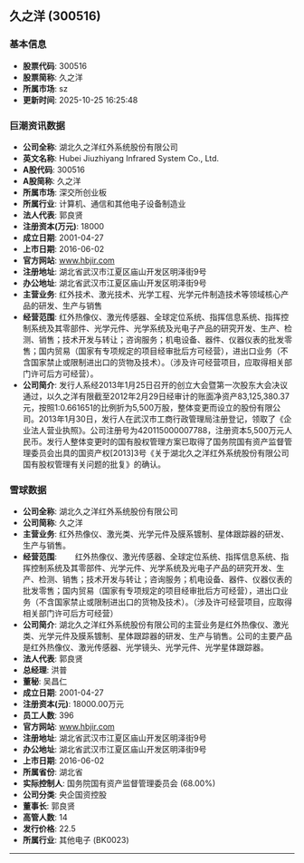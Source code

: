 ## 久之洋 (300516)

### 基本信息

- **股票代码**: 300516
- **股票简称**: 久之洋
- **所属市场**: sz
- **更新时间**: 2025-10-25 16:25:48

### 巨潮资讯数据

- **公司全称**: 湖北久之洋红外系统股份有限公司
- **英文名称**: Hubei Jiuzhiyang Infrared System Co., Ltd.
- **A股代码**: 300516
- **A股简称**: 久之洋
- **所属市场**: 深交所创业板
- **所属行业**: 计算机、通信和其他电子设备制造业
- **法人代表**: 郭良贤
- **注册资本(万元)**: 18000
- **成立日期**: 2001-04-27
- **上市日期**: 2016-06-02
- **官方网站**: www.hbjir.com
- **注册地址**: 湖北省武汉市江夏区庙山开发区明泽街9号
- **办公地址**: 湖北省武汉市江夏区庙山开发区明泽街9号
- **主营业务**: 红外技术、激光技术、光学工程、光学元件制造技术等领域核心产品的研发、生产与销售
- **经营范围**: 红外热像仪、激光传感器、全球定位系统、指挥信息系统、指挥控制系统及其零部件、光学元件、光学系统及光电子产品的研究开发、生产、检测、销售；技术开发与转让；咨询服务；机电设备、器件、仪器仪表的批发零售；国内贸易（国家有专项规定的项目经审批后方可经营），进出口业务（不含国家禁止或限制进出口的货物及技术）。（涉及许可经营项目，应取得相关部门许可后方可经营）。
- **公司简介**: 发行人系经2013年1月25日召开的创立大会暨第一次股东大会决议通过，以久之洋有限截至2012年2月29日经审计的账面净资产83,125,380.37元，按照1:0.661651的比例折为5,500万股，整体变更而设立的股份有限公司。2013年1月30日，发行人在武汉市工商行政管理局注册登记，领取了《企业法人营业执照》。公司注册号为420115000007788，注册资本5,500万元人民币。发行人整体变更时的国有股权管理方案已取得了国务院国有资产监督管理委员会出具的国资产权[2013]3号《关于湖北久之洋红外系统股份有限公司国有股权管理有关问题的批复》的确认。

### 雪球数据

- **公司全称**: 湖北久之洋红外系统股份有限公司
- **公司简称**: 久之洋
- **主营业务**: 红外热像仪、激光类、光学元件及膜系镀制、星体跟踪器的研发、生产与销售。
- **经营范围**: 　　红外热像仪、激光传感器、全球定位系统、指挥信息系统、指挥控制系统及其零部件、光学元件、光学系统及光电子产品的研究开发、生产、检测、销售；技术开发与转让；咨询服务；机电设备、器件、仪器仪表的批发零售；国内贸易（国家有专项规定的项目经审批后方可经营），进出口业务（不含国家禁止或限制进出口的货物及技术）。（涉及许可经营项目，应取得相关部门许可后方可经营）
- **公司简介**: 湖北久之洋红外系统股份有限公司的主营业务是红外热像仪、激光类、光学元件及膜系镀制、星体跟踪器的研发、生产与销售。公司的主要产品是红外热像仪、激光传感器、光学镜头、光学元件、光学星体跟踪器。
- **法人代表**: 郭良贤
- **总经理**: 洪普
- **董秘**: 吴昌仁
- **成立日期**: 2001-04-27
- **注册资本(元)**: 18000.00万元
- **员工人数**: 396
- **官方网站**: www.hbjir.com
- **注册地址**: 湖北省武汉市江夏区庙山开发区明泽街9号
- **办公地址**: 湖北省武汉市江夏区庙山开发区明泽街9号
- **上市日期**: 2016-06-02
- **所属省份**: 湖北省
- **实际控制人**: 国务院国有资产监督管理委员会 (68.00%)
- **公司分类**: 央企国资控股
- **董事长**: 郭良贤
- **高管人数**: 14
- **发行价格**: 22.5
- **所属行业**: 其他电子 (BK0023)

---